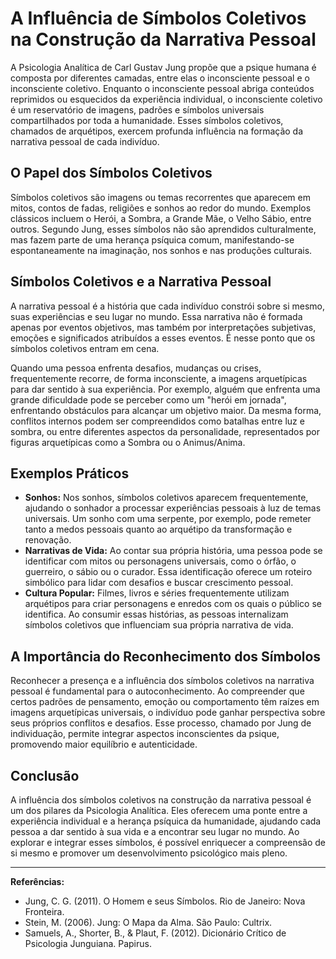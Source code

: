 
# A Influência de Símbolos Coletivos na Construção da Narrativa Pessoal

A Psicologia Analítica de Carl Gustav Jung propõe que a psique humana é composta por diferentes camadas, entre elas o inconsciente pessoal e o inconsciente coletivo. Enquanto o inconsciente pessoal abriga conteúdos reprimidos ou esquecidos da experiência individual, o inconsciente coletivo é um reservatório de imagens, padrões e símbolos universais compartilhados por toda a humanidade. Esses símbolos coletivos, chamados de arquétipos, exercem profunda influência na formação da narrativa pessoal de cada indivíduo.

## O Papel dos Símbolos Coletivos

Símbolos coletivos são imagens ou temas recorrentes que aparecem em mitos, contos de fadas, religiões e sonhos ao redor do mundo. Exemplos clássicos incluem o Herói, a Sombra, a Grande Mãe, o Velho Sábio, entre outros. Segundo Jung, esses símbolos não são aprendidos culturalmente, mas fazem parte de uma herança psíquica comum, manifestando-se espontaneamente na imaginação, nos sonhos e nas produções culturais.

## Símbolos Coletivos e a Narrativa Pessoal

A narrativa pessoal é a história que cada indivíduo constrói sobre si mesmo, suas experiências e seu lugar no mundo. Essa narrativa não é formada apenas por eventos objetivos, mas também por interpretações subjetivas, emoções e significados atribuídos a esses eventos. É nesse ponto que os símbolos coletivos entram em cena.

Quando uma pessoa enfrenta desafios, mudanças ou crises, frequentemente recorre, de forma inconsciente, a imagens arquetípicas para dar sentido à sua experiência. Por exemplo, alguém que enfrenta uma grande dificuldade pode se perceber como um "herói em jornada", enfrentando obstáculos para alcançar um objetivo maior. Da mesma forma, conflitos internos podem ser compreendidos como batalhas entre luz e sombra, ou entre diferentes aspectos da personalidade, representados por figuras arquetípicas como a Sombra ou o Animus/Anima.

## Exemplos Práticos

- **Sonhos:** Nos sonhos, símbolos coletivos aparecem frequentemente, ajudando o sonhador a processar experiências pessoais à luz de temas universais. Um sonho com uma serpente, por exemplo, pode remeter tanto a medos pessoais quanto ao arquétipo da transformação e renovação.
- **Narrativas de Vida:** Ao contar sua própria história, uma pessoa pode se identificar com mitos ou personagens universais, como o órfão, o guerreiro, o sábio ou o curador. Essa identificação oferece um roteiro simbólico para lidar com desafios e buscar crescimento pessoal.
- **Cultura Popular:** Filmes, livros e séries frequentemente utilizam arquétipos para criar personagens e enredos com os quais o público se identifica. Ao consumir essas histórias, as pessoas internalizam símbolos coletivos que influenciam sua própria narrativa de vida.

## A Importância do Reconhecimento dos Símbolos

Reconhecer a presença e a influência dos símbolos coletivos na narrativa pessoal é fundamental para o autoconhecimento. Ao compreender que certos padrões de pensamento, emoção ou comportamento têm raízes em imagens arquetípicas universais, o indivíduo pode ganhar perspectiva sobre seus próprios conflitos e desafios. Esse processo, chamado por Jung de individuação, permite integrar aspectos inconscientes da psique, promovendo maior equilíbrio e autenticidade.

## Conclusão

A influência dos símbolos coletivos na construção da narrativa pessoal é um dos pilares da Psicologia Analítica. Eles oferecem uma ponte entre a experiência individual e a herança psíquica da humanidade, ajudando cada pessoa a dar sentido à sua vida e a encontrar seu lugar no mundo. Ao explorar e integrar esses símbolos, é possível enriquecer a compreensão de si mesmo e promover um desenvolvimento psicológico mais pleno.

---
**Referências:**
- Jung, C. G. (2011). O Homem e seus Símbolos. Rio de Janeiro: Nova Fronteira.
- Stein, M. (2006). Jung: O Mapa da Alma. São Paulo: Cultrix.
- Samuels, A., Shorter, B., & Plaut, F. (2012). Dicionário Crítico de Psicologia Junguiana. Papirus.
```
